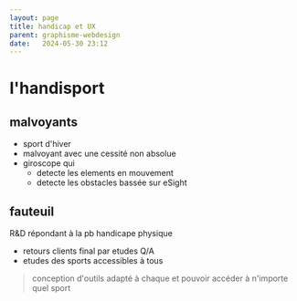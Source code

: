 ```yaml
---
layout: page
title: handicap et UX
parent: graphisme-webdesign
date:   2024-05-30 23:12
---
```


# l'handisport

## malvoyants
- sport d'hiver
- malvoyant avec une cessité non absolue
- giroscope qui
    - detecte les elements en mouvement
    - detecte les obstacles
 bassée sur eSight

## fauteuil
R&D répondant à la pb handicape physique
- retours clients final par etudes Q/A
- etudes des sports accessibles à tous
> conception d'outils adapté à chaque et pouvoir accéder à n'importe quel sport
